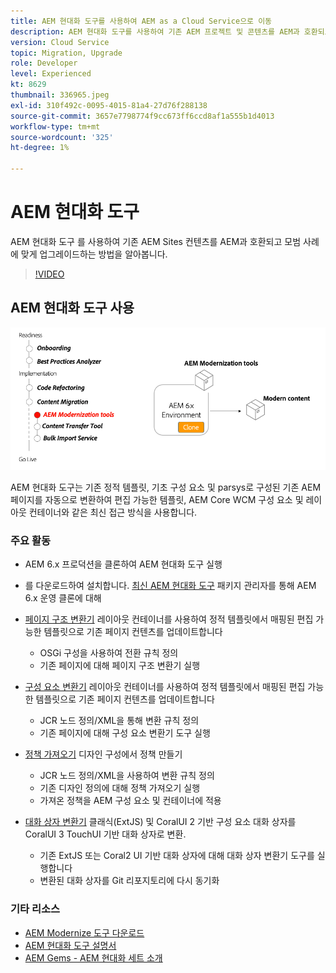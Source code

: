 ```yaml
---
title: AEM 현대화 도구를 사용하여 AEM as a Cloud Service으로 이동
description: AEM 현대화 도구를 사용하여 기존 AEM 프로젝트 및 콘텐츠를 AEM과 호환되도록 업그레이드하는 방법을 알아봅니다.
version: Cloud Service
topic: Migration, Upgrade
role: Developer
level: Experienced
kt: 8629
thumbnail: 336965.jpeg
exl-id: 310f492c-0095-4015-81a4-27d76f288138
source-git-commit: 3657e7798774f9cc673ff6ccd8af1a555b1d4013
workflow-type: tm+mt
source-wordcount: '325'
ht-degree: 1%

---
```



# AEM 현대화 도구

AEM 현대화 도구 를 사용하여 기존 AEM Sites 컨텐츠를 AEM과 호환되고 모범 사례에 맞게 업그레이드하는 방법을 알아봅니다.

>[!VIDEO](https://video.tv.adobe.com/v/336965/?quality=12&learn=on)

## AEM 현대화 도구 사용

![AEM 현대화 도구 수명 주기](./assets/aem-modernization-tools.png)

AEM 현대화 도구는 기존 정적 템플릿, 기초 구성 요소 및 parsys로 구성된 기존 AEM 페이지를 자동으로 변환하여 편집 가능한 템플릿, AEM Core WCM 구성 요소 및 레이아웃 컨테이너와 같은 최신 접근 방식을 사용합니다.

### 주요 활동

+ AEM 6.x 프로덕션을 클론하여 AEM 현대화 도구 실행
+ 를 다운로드하여 설치합니다. [최신 AEM 현대화 도구](https://github.com/adobe/aem-modernize-tools/releases/latest) 패키지 관리자를 통해 AEM 6.x 운영 클론에 대해

+ [페이지 구조 변환기](https://opensource.adobe.com/aem-modernize-tools/pages/tools/page-structure.html) 레이아웃 컨테이너를 사용하여 정적 템플릿에서 매핑된 편집 가능한 템플릿으로 기존 페이지 컨텐츠를 업데이트합니다
   + OSGi 구성을 사용하여 전환 규칙 정의
   + 기존 페이지에 대해 페이지 구조 변환기 실행

+ [구성 요소 변환기](https://opensource.adobe.com/aem-modernize-tools/pages/tools/component.html) 레이아웃 컨테이너를 사용하여 정적 템플릿에서 매핑된 편집 가능한 템플릿으로 기존 페이지 컨텐츠를 업데이트합니다
   + JCR 노드 정의/XML을 통해 변환 규칙 정의
   + 기존 페이지에 대해 구성 요소 변환기 도구 실행

+ [정책 가져오기](https://opensource.adobe.com/aem-modernize-tools/pages/tools/policy-importer.html) 디자인 구성에서 정책 만들기
   + JCR 노드 정의/XML을 사용하여 변환 규칙 정의
   + 기존 디자인 정의에 대해 정책 가져오기 실행
   + 가져온 정책을 AEM 구성 요소 및 컨테이너에 적용

+ [대화 상자 변환기](https://opensource.adobe.com/aem-modernize-tools/pages/tools/dialog.html) 클래식(ExtJS) 및 CoralUI 2 기반 구성 요소 대화 상자를 CoralUI 3 TouchUI 기반 대화 상자로 변환.
   + 기존 ExtJS 또는 Coral2 UI 기반 대화 상자에 대해 대화 상자 변환기 도구를 실행합니다
   + 변환된 대화 상자를 Git 리포지토리에 다시 동기화

### 기타 리소스

+ [AEM Modernize 도구 다운로드](https://github.com/adobe/aem-modernize-tools/releases/latest)
+ [AEM 현대화 도구 설명서](https://opensource.adobe.com/aem-modernize-tools/)
+ [AEM Gems - AEM 현대화 세트 소개](https://helpx.adobe.com/experience-manager/kt/eseminars/gems/Introducing-the-AEM-Modernization-Suite.html)
